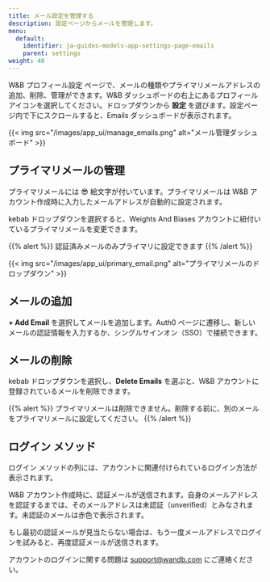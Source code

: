 ```yaml
---
title: メール設定を管理する
description: 設定ページからメールを管理します。
menu:
  default:
    identifier: ja-guides-models-app-settings-page-emails
    parent: settings
weight: 40
---
```


W&B プロフィール設定 ページで、メールの種類やプライマリメールアドレスの追加、削除、管理ができます。W&B ダッシュボードの右上にあるプロフィールアイコンを選択してください。ドロップダウンから **設定** を選びます。設定ページ内で下にスクロールすると、Emails ダッシュボードが表示されます。

{{< img src="/images/app_ui/manage_emails.png" alt="メール管理ダッシュボード" >}}

## プライマリメールの管理

プライマリメールには 😎 絵文字が付いています。プライマリメールは W&B アカウント作成時に入力したメールアドレスが自動的に設定されます。

kebab ドロップダウンを選択すると、Weights And Biases アカウントに紐付いているプライマリメールを変更できます。

{{% alert %}}
認証済みメールのみプライマリに設定できます
{{% /alert %}}

{{< img src="/images/app_ui/primary_email.png" alt="プライマリメールのドロップダウン" >}}

## メールの追加

**+ Add Email** を選択してメールを追加します。Auth0 ページに遷移し、新しいメールの認証情報を入力するか、シングルサインオン（SSO）で接続できます。

## メールの削除

kebab ドロップダウンを選択し、**Delete Emails** を選ぶと、W&B アカウントに登録されているメールを削除できます。

{{% alert %}}
プライマリメールは削除できません。削除する前に、別のメールをプライマリメールに設定してください。
{{% /alert %}}

## ログイン メソッド

ログイン メソッドの列には、アカウントに関連付けられているログイン方法が表示されます。

W&B アカウント作成時に、認証メールが送信されます。自身のメールアドレスを認証するまでは、そのメールアドレスは未認証（unverified）とみなされます。未認証のメールは赤色で表示されます。

もし最初の認証メールが見当たらない場合は、もう一度メールアドレスでログインを試みると、再度認証メールが送信されます。

アカウントのログインに関する問題は support@wandb.com にご連絡ください。